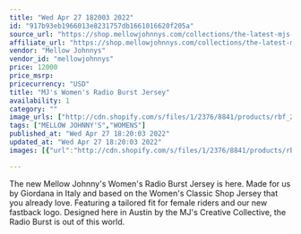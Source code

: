 ```yaml
---
title: "Wed Apr 27 182003 2022"
id: "917b93eb1966013e8231757db1661016620f205a"
source_url: "https://shop.mellowjohnnys.com/collections/the-latest-mjs-gear/products/mjs-womens-radio-burst-jersey"
affiliate_url: "https://shop.mellowjohnnys.com/collections/the-latest-mjs-gear/products/mjs-womens-radio-burst-jersey"
vendor: "Mellow Johnnys"
vendor_id: "mellowjohnnys"
price: 12000
price_msrp: 
pricecurrency: "USD"
title: "MJ's Women's Radio Burst Jersey"
availability: 1
category: ""
image_urls: ["http://cdn.shopify.com/s/files/1/2376/8841/products/rbf_2d27caaf-3bc1-43e1-969c-bde7cc3d08ed_1200x1200.png?v=1647547890","http://cdn.shopify.com/s/files/1/2376/8841/products/rbb2_0702ab09-28a3-4fb6-864e-875fda92fc28_1200x1200.png?v=1647547894"]
tags: ["MELLOW JOHNNY'S","WOMENS"]
published_at: "Wed Apr 27 18:20:03 2022"
updated_at: "Wed Apr 27 18:20:03 2022"
images: [{"url":"http://cdn.shopify.com/s/files/1/2376/8841/products/rbf_2d27caaf-3bc1-43e1-969c-bde7cc3d08ed_1200x1200.png?v=1647547890","path":"full/21c44671c559816963754bdbbeea146b95e46379.jpg","checksum":"816629e291cb49494dde36453697079f","status":"downloaded"},{"url":"http://cdn.shopify.com/s/files/1/2376/8841/products/rbb2_0702ab09-28a3-4fb6-864e-875fda92fc28_1200x1200.png?v=1647547894","path":"full/b8ff332864039be90fbe7b06ea0eb080f10979a4.jpg","checksum":"a1cfc6833023291d8bfc29970bf9dd80","status":"downloaded"}]

---
```

The new Mellow Johnny's Women's Radio Burst Jersey is here. Made for us by Giordana in Italy and based on the Women's Classic Shop Jersey that you already love. Featuring a tailored fit for female riders <span data-mce-fragment="1">and our new fastback logo</span>. Designed here in Austin by the MJ's Creative Collective, the Radio Burst is out of this world.